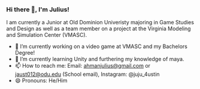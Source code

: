 ### Hi there 👋, I'm Julius!
I am currently a Junior at Old Dominion Univeristy majoring in Game Studies and Design as well as a team member on a project at the Virginia Modeling and Simulation Center (VMASC). 



- 🔭 I’m currently working on a video game at VMASC and my Bachelors Degree!
- 🌱 I’m currently learning Unity and furthering my knowledge of maya.
- 📫 How to reach me: Email: ahmanjulius@gmail.com or jaust012@odu.edu (School email), Instagram: @juju_4ustin
- 😄 Pronouns: He/Him


